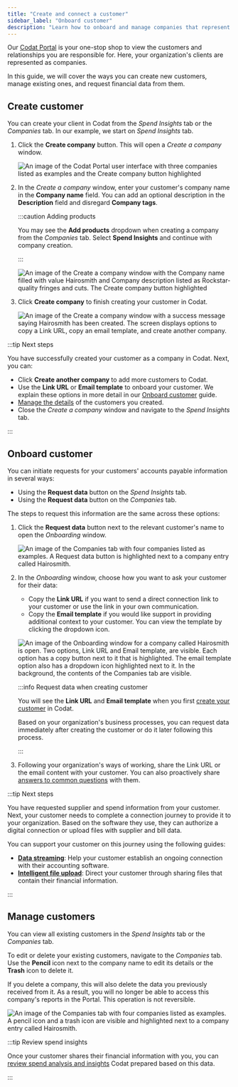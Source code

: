 ```yaml
---
title: "Create and connect a customer"
sidebar_label: "Onboard customer"
description: "Learn how to onboard and manage companies that represent your customers"
---
```


Our [Codat Portal](https://app.codat.io/) is your one-stop shop to view the customers and relationships you are responsible for. Here, your organization's clients are represented as companies.

In this guide, we will cover the ways you can create new customers, manage existing ones, and request financial data from them.

## Create customer

You can create your client in Codat from the _Spend Insights_ tab or the _Companies_ tab. In our example, we start on _Spend Insights_ tab.

1. Click the **Create company** button. This will open a _Create a company_ window.

   ![An image of the Codat Portal user interface with three companies listed as examples and the Create company button highlighted](/img/spend-insights/si-create-company-button.png)

2. In the _Create a company_ window, enter your customer's company name in the **Company name** field. You can add an optional description in the **Description** field and disregard **Company tags**.

   :::caution Adding products

   You may see the **Add products** dropdown when creating a company from the _Companies_ tab. Select **Spend Insights** and continue with company creation.

   :::

   ![An image of the Create a company window with the Company name filled with value Hairosmith and Company description listed as Rockstar-quality fringes and cuts. The Create company button highlighted](/img/spend-insights/si-create-company-window.png)

3. Click **Create company** to finish creating your customer in Codat.

   ![An image of the Create a company window with a success message saying Hairosmith has been created. The screen displays options to copy a Link URL, copy an email template, and create another company.](/img/spend-insights/si-create-company-created.png)

:::tip Next steps

You have successfully created your customer as a company in Codat. Next, you can:

- Click **Create another company** to add more customers to Codat.
- Use the **Link URL** or **Email template** to onboard your customer. We explain these options in more detail in our [Onboard customer](/spend-insights/guides/onboard-customer#onboard-customer) guide.
- [Manage the details](/spend-insights/guides/onboard-customer#manage-customers) of the customers you created.
- Close the _Create a company_ window and navigate to the _Spend Insights_ tab.

:::

## Onboard customer

You can initiate requests for your customers' accounts payable information in several ways:

- Using the **Request data** button on the _Spend Insights_ tab.
- Using the **Request data** button on the _Companies_ tab.

The steps to request this information are the same across these options:

1. Click the **Request data** button next to the relevant customer's name to open the _Onboarding_ window.

   ![An image of the Companies tab with four companies listed as examples. A Request data button is highlighted next to a company entry called Hairosmith.](/img/spend-insights/si-manage-company-request-info.png)

2. In the _Onboarding_ window, choose how you want to ask your customer for their data:

   - Copy the **Link URL** if you want to send a direct connection link to your customer or use the link in your own communication.
   - Copy the **Email template** if you would like support in providing additional context to your customer. You can view the template by clicking the dropdown icon.

   ![An image of the Onboarding window for a company called Hairosmith is open. Two options, Link URL and Email template, are visible. Each option has a copy button next to it that is highlighted. The email template option also has a dropdown icon highlighted next to it. In the background, the contents of the Companies tab are visible.](/img/spend-insights/si-request-information-options.png)

   :::info Request data when creating customer

   You will see the **Link URL** and **Email template** when you first [create your customer](/spend-insights/guides/onboard-customer#create-customer) in Codat.

   Based on your organization's business processes, you can request data immediately after creating the customer or do it later following this process.

   :::

3. Following your organization's ways of working, share the Link URL or the email content with your customer. You can also proactively share [answers to common questions](/spend-insights/resources/customer-faqs) with them.

:::tip Next steps

You have requested supplier and spend information from your customer. Next, your customer needs to complete a connection journey to provide it to your organization. Based on the software they use, they can authorize a digital connection or upload files with supplier and bill data.

You can support your customer on this journey using the following guides:

- [**Data streaming**](/spend-insights/resources/link-software): Help your customer establish an ongoing connection with their accounting software.
- [**Intelligent file upload**](/spend-insights/resources/link-file): Direct your customer through sharing files that contain their financial information.

:::

## Manage customers

You can view all existing customers in the _Spend Insights_ tab or the _Companies_ tab.

To edit or delete your existing customers, navigate to the _Companies_ tab. Use the **Pencil** icon next to the company name to edit its details or the **Trash** icon to delete it.

If you delete a company, this will also delete the data you previously received from it. As a result, you will no longer be able to access this company's reports in the Portal. This operation is not reversible.

![An image of the Companies tab with four companies listed as examples. A pencil icon and a trash icon are visible and highlighted next to a company entry called Hairosmith.](/img/spend-insights/si-manage-company.png)

:::tip Review spend insights

Once your customer shares their financial information with you, you can [review spend analysis and insights](/spend-insights/guides/analyze-spend) Codat prepared based on this data.

:::
